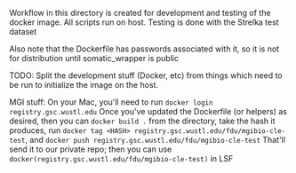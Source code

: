 Workflow in this directory is created for development and testing of the docker image.  All
scripts run on host.  Testing is done with the Strelka test dataset

Also note that the Dockerfile has passwords associated with it, so it is not for distribution until 
somatic_wrapper is public

TODO: Split the development stuff (Docker, etc) from things which need to be run to initialize the
image on the host.

MGI stuff:
On your Mac, you'll need to run `docker login registry.gsc.wustl.edu`
Once you've updated the Dockerfile (or helpers) as desired, then you can `docker build .` from the directory, take the hash it produces,
run `docker tag <HASH> registry.gsc.wustl.edu/fdu/mgibio-cle-test`, and `docker push registry.gsc.wustl.edu/fdu/mgibio-cle-test`
That'll send it to our private repo; then you can use `docker(registry.gsc.wustl.edu/fdu/mgibio-cle-test)` in LSF 
